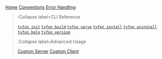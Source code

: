 [Home](/)
[Conventions](/conventions)
[Error Handling](/error-handling)

> :Collapse label=CLI Reference
>
> [`tyfon init`](/cli/init)
> [`tyfon build`](/cli/build)
> [`tyfon serve`](/cli/serve)
> [`tyfon install`](/cli/install)
> [`tyfon uninstall`](/cli/uninstall)
> [`tyfon help`](/cli/help)
> [`tyfon version`](/cli/version)

> :Collapse label=Advanced Usage
>
> [Custom Server](/advanced/custom-server)
> [Custom Client](/advanced/custom-client)